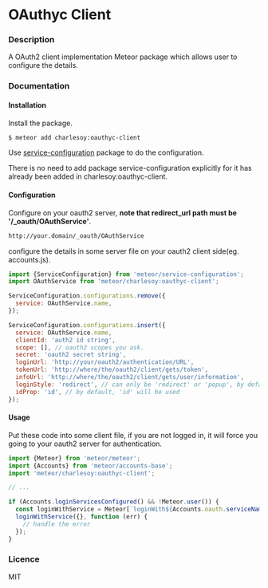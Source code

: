 # OAuthyc Client

### Description

A OAuth2 client implementation Meteor package which allows user to configure the details.

### Documentation

#### Installation

Install the package.

```bash
$ meteor add charlesoy:oauthyc-client
```

Use [service-configuration][1] package to do the configuration.

There is no need to add package service-configuration explicitly for it has already been added in charlesoy:oauthyc-client.

#### Configuration

Configure on your oauth2 server, **note that redirect_url path must be '/_oauth/OAuthService'**.

```bash
http://your.domain/_oauth/OAuthService
```

configure the details in some server file on your oauth2 client side(eg. accounts.js).

```javascript
import {ServiceConfiguration} from 'meteor/service-configuration';
import OAuthService from 'meteor/charlesoy:oauthyc-client';

ServiceConfiguration.configurations.remove({
  service: OAuthService.name,
});

ServiceConfiguration.configurations.insert({
  service: OAuthService.name,
  clientId: 'auth2 id string',
  scope: [], // oauth2 scopes you ask.
  secret: 'oauth2 secret string',
  loginUrl: 'http://your/oauth2/authentication/URL',
  tokenUrl: 'http://where/the/oauth2/client/gets/token',
  infoUrl: 'http://where/the/oauth2/client/gets/user/information',
  loginStyle: 'redirect', // can only be 'redirect' or 'popup', by default, it is 'redirect'
  idProp: 'id', // by default, 'id' will be used
});
```

#### Usage

Put these code into some client file, if you are not logged in, it will force you going to your oauth2 server for authentication. 

```javascript
import {Meteor} from 'meteor/meteor';
import {Accounts} from 'meteor/accounts-base';
import 'meteor/charlesoy:oauthyc-client';

// ...

if (Accounts.loginServicesConfigured() && !Meteor.user()) {
  const loginWithService = Meteor[`loginWith${Accounts.oauth.serviceNames()[0]}`];
  loginWithService({}, function (err) {
    // handle the error
  });
}
```

### Licence

MIT

[1]: https://atmospherejs.com/meteor/service-configuration